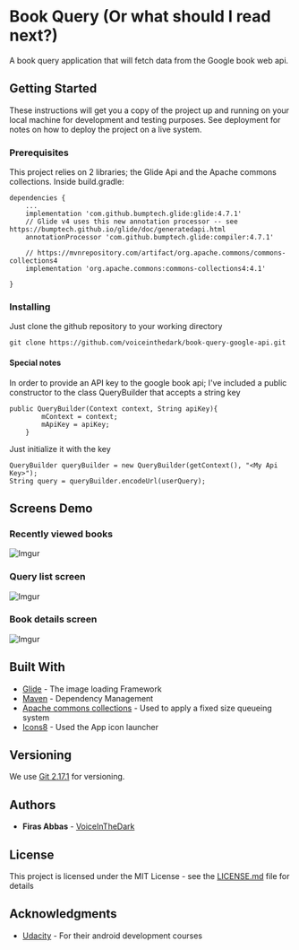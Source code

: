 # Book Query (Or what should I read next?)

A book query application that will fetch data from the Google book web api.

## Getting Started

These instructions will get you a copy of the project up and running on your local machine for development and testing purposes. See deployment for notes on how to deploy the project on a live system.

### Prerequisites

This project relies on 2 libraries; the Glide Api and the Apache commons collections.
Inside build.gradle:

```
dependencies {
    ...
    implementation 'com.github.bumptech.glide:glide:4.7.1'
    // Glide v4 uses this new annotation processor -- see https://bumptech.github.io/glide/doc/generatedapi.html
    annotationProcessor 'com.github.bumptech.glide:compiler:4.7.1'
    
    // https://mvnrepository.com/artifact/org.apache.commons/commons-collections4
    implementation 'org.apache.commons:commons-collections4:4.1'

}

```

### Installing

Just clone the github repository to your working directory

```
git clone https://github.com/voiceinthedark/book-query-google-api.git
```

#### Special notes

In order to provide an API key to the google book api; I've included a public constructor to the class QueryBuilder that accepts a string key

```
public QueryBuilder(Context context, String apiKey){
        mContext = context;
        mApiKey = apiKey;
    }
```

Just initialize it with the key

```
QueryBuilder queryBuilder = new QueryBuilder(getContext(), "<My Api Key>");
String query = queryBuilder.encodeUrl(userQuery);
```

## Screens Demo

### Recently viewed books
![Imgur](https://i.imgur.com/PiHX02vl.png)

### Query list screen
![Imgur](https://i.imgur.com/Go7OhF6l.png)

### Book details screen
![Imgur](https://i.imgur.com/3NEcVT3l.png)

## Built With

* [Glide](https://github.com/bumptech/glide) - The image loading Framework
* [Maven](https://maven.apache.org/) - Dependency Management
* [Apache commons collections](https://commons.apache.org/proper/commons-collections/) - Used to apply a fixed size queueing system
* [Icons8](https://icons8.com/) - Used the App icon launcher

## Versioning

We use [Git 2.17.1](https://git-scm.com/) for versioning.  

## Authors

- **Firas Abbas** - [VoiceInTheDark](https://github.com/voiceinthedark)


## License

This project is licensed under the MIT License - see the [LICENSE.md](LICENSE) file for details

## Acknowledgments

- [Udacity](https://www.udacity.com) - For their android development courses

